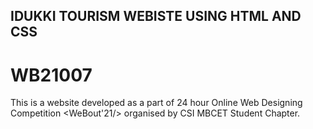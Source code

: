## IDUKKI TOURISM WEBISTE USING HTML AND CSS
# WB21007

This is a website developed as a part of 24 hour Online Web Designing Competition <WeBout'21/> organised by CSI MBCET Student Chapter.
